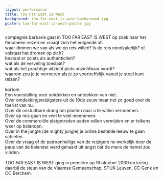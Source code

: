 ```yaml
---
layout: performance
title: Too Far East is West
background: too-far-east-is-west-background.jpg
poster: too-far-east-is-west-poster.jpg
---
```

compagnie barbarie gaat in TOO FAR EAST IS WEST op zoek naar het fenomeen reizen en vraagt zich het volgende af:<br />
waar dromen we van als we op reis willen? Is de reis noodzakelijk? of volstaat het dromen op zich?<br />
bestaat er zoiets als authenticiteit?<br />
wat als de verveling toeslaat?<br />
wat als het prachtige uitzicht plots onzichtbaar wordt?<br />
waarom zou je je verroeren als je zo voortreffelijk vanuit je stoel kunt reizen?<br />
<br />
kortom: <br />
Een voorstelling over ontdekken en ontdekken van niet. <br />
Over ontdekkingsreizigsters uit de 19de eeuw maar net zo goed over de toerist van nu. <br />
Over de onstuitbare drang om planten naar u te willen vernoemen. <br />
Over op reis gaan en veel te veel meenemen. <br />
Over de commerciële platgetreden paden willen vermijden en er telkens weer op belanden. <br />
Over in the jungle (de mighty jungle) je online bestelde leeuw te gaan schieten. <br />
Over de vraag of de patroonheilige van de reizigers nu werkelijk door de paus van de kalender werd gehaald uit angst dat de mens de hemel zou vinden.<br />
<br />
TOO FAR EAST IS WEST ging in première op 16 oktober 2009 en kreeg daarbij de steun van de Vlaamse Gemeenschap, STUK Leuven, CC Genk en CC Berchem.
